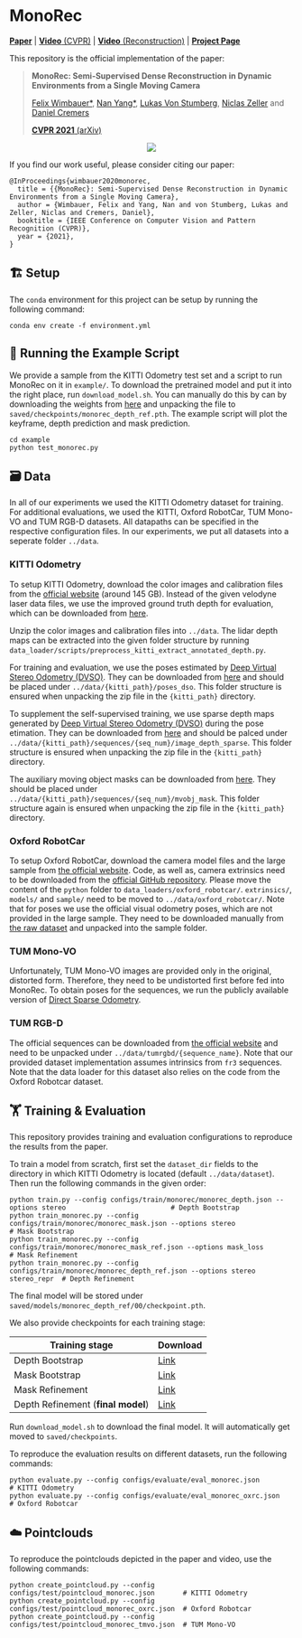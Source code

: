 # MonoRec
[**Paper**](https://arxiv.org/abs/2011.11814) |  [**Video** (CVPR)](https://youtu.be/XimdlXUamo0) | [**Video** (Reconstruction)](https://youtu.be/-gDSBIm0vgk) | [**Project Page**](https://vision.in.tum.de/research/monorec)

This repository is the official implementation of the paper:

> **MonoRec: Semi-Supervised Dense Reconstruction in Dynamic Environments from a Single Moving Camera**
>
> [Felix Wimbauer*](https://www.linkedin.com/in/felixwimbauer), [Nan Yang*](https://vision.in.tum.de/members/yangn), [Lukas Von Stumberg](https://vision.in.tum.de/members/stumberg), [Niclas Zeller](https://vision.in.tum.de/members/zellern) and [Daniel Cremers](https://vision.in.tum.de/members/cremers)
> 
> [**CVPR 2021** (arXiv)](https://arxiv.org/abs/2011.11814)

<a href="https://youtu.be/-gDSBIm0vgk"><div style="text-align:center"><img src="./pictures/frames_pointcloud.gif" style="height:auto;width:70%px"/></div></a>

If you find our work useful, please consider citing our paper:
```
@InProceedings{wimbauer2020monorec,
  title = {{MonoRec}: Semi-Supervised Dense Reconstruction in Dynamic Environments from a Single Moving Camera},
  author = {Wimbauer, Felix and Yang, Nan and von Stumberg, Lukas and Zeller, Niclas and Cremers, Daniel},
  booktitle = {IEEE Conference on Computer Vision and Pattern Recognition (CVPR)},
  year = {2021},
}
```

## 🏗️️ Setup

The `conda` environment for this project can be setup by running the following command:

```shell
conda env create -f environment.yml
```

## 🏃 Running the Example Script

We provide a sample from the KITTI Odometry test set and a script to run MonoRec on it in ``example/``. 
To download the pretrained model and put it into the right place, run ``download_model.sh``. 
You can manually do this by can by downloading the weights from [here](https://vision.in.tum.de/_media/research/monorec/monorec_depth_ref.pth.zip) 
and unpacking the file to ``saved/checkpoints/monorec_depth_ref.pth``.
The example script will plot the keyframe, depth prediction and mask prediction.

```shell
cd example
python test_monorec.py
```

## 🗃️ Data

In all of our experiments we used the KITTI Odometry dataset for training. For additional evaluations, we used the KITTI, Oxford RobotCar, 
TUM Mono-VO and TUM RGB-D datasets. All datapaths can be specified in the respective configuration files. In our experiments, we put all datasets into a seperate folder ```../data```.

### KITTI Odometry

To setup KITTI Odometry, download the color images and calibration files from the 
[official website](http://www.cvlibs.net/datasets/kitti/eval_odometry.php) (around 145 GB). Instead of the given 
velodyne laser data files, we use the improved ground truth depth for evaluation, which can be downloaded from 
[here](http://www.cvlibs.net/datasets/kitti/eval_depth_all.php). 

Unzip the color images and calibration files into ```../data```. The lidar depth maps can be extracted into the given 
folder structure by running ```data_loader/scripts/preprocess_kitti_extract_annotated_depth.py```.

For training and evaluation, we use the poses estimated by [Deep Virtual Stereo Odometry (DVSO)](https://vision.in.tum.de/research/vslam/dvso). They can be downloaded 
from [here](https://vision.in.tum.de/_media/research/monorec/poses_dvso.zip) and should be placed under ``../data/{kitti_path}/poses_dso``. This folder structure is ensured when 
unpacking the zip file in the ``{kitti_path}`` directory.

To supplement the self-supervised training, we use sparse depth maps generated by [Deep Virtual Stereo Odometry (DVSO)](https://vision.in.tum.de/research/vslam/dvso) 
during the pose etimation. They can be downloaded from [here](https://vision.in.tum.de/_media/research/monorec/depth_dvso.zip)
and should be palced under ``../data/{kitti_path}/sequences/{seq_num}/image_depth_sparse``.
This folder structure is ensured when unpacking the zip file in the ``{kitti_path}`` directory.

The auxiliary moving object masks can be downloaded from [here](https://vision.in.tum.de/_media/research/monorec/mvobj_mask.zip). They should be placed under 
``../data/{kitti_path}/sequences/{seq_num}/mvobj_mask``. This folder structure again is ensured when 
unpacking the zip file in the ``{kitti_path}`` directory.

### Oxford RobotCar


To setup Oxford RobotCar, download the camera model files and the large sample from 
[the official website](https://robotcar-dataset.robots.ox.ac.uk/downloads/). Code, as well as, camera extrinsics need to be downloaded 
from the [official GitHub repository](https://github.com/ori-mrg/robotcar-dataset-sdk).
Please move the content of the ``python`` folder to ``data_loaders/oxford_robotcar/``.
``extrinsics/``, ``models/`` and ``sample/`` need to be moved to ``../data/oxford_robotcar/``. Note that for poses we 
use the official visual odometry poses, which are not provided in the large sample. They need to be downloaded manually from
[the raw dataset](http://mrgdatashare.robots.ox.ac.uk/download/?filename=datasets/2014-12-12-10-45-15/2014-12-12-10-45-15_vo.tar) 
and unpacked into the sample folder.

### TUM Mono-VO

Unfortunately, TUM Mono-VO images are provided only in the original, distorted form. Therefore, they need to be undistorted 
first before fed into MonoRec. To obtain poses for the sequences, we run the publicly available version 
of [Direct Sparse Odometry](https://github.com/JakobEngel/dso).

### TUM RGB-D

The official sequences can be downloaded from [the official website](https://vision.in.tum.de/data/datasets/rgbd-dataset/download)
and need to be unpacked under ``../data/tumrgbd/{sequence_name}``. Note that our provided dataset implementation assumes 
intrinsics from ``fr3`` sequences. Note that the data loader for this dataset also relies on the code from the Oxford Robotcar dataset.

## 🏋️ Training & Evaluation

This repository provides training and evaluation configurations to reproduce the results from the paper.

To train a model from scratch, first set the ``dataset_dir`` fields to the directory in which KITTI Odometry is located
(default ``../data/dataset``).
Then run the following commands in the given order:

```shell
python train.py --config configs/train/monorec/monorec_depth.json --options stereo                          # Depth Bootstrap
python train_monorec.py --config configs/train/monorec/monorec_mask.json --options stereo                   # Mask Bootstrap
python train_monorec.py --config configs/train/monorec/monorec_mask_ref.json --options mask_loss            # Mask Refinement
python train_monorec.py --config configs/train/monorec/monorec_depth_ref.json --options stereo stereo_repr  # Depth Refinement
```

The final model will be stored under ``saved/models/monorec_depth_ref/00/checkpoint.pth``. 

We also provide checkpoints for each training stage:

| Training stage | Download |
| --- | --- |
| Depth Bootstrap  | [Link](https://vision.in.tum.de/_media/research/monorec/monorec_depth.pth.zip) |
| Mask Bootstrap  | [Link](https://vision.in.tum.de/_media/research/monorec/monorec_mask.pth.zip) |
| Mask Refinement  | [Link](https://vision.in.tum.de/_media/research/monorec/monorec_mask_ref.pth.zip) |
| Depth Refinement (**final model**)  | [Link](https://vision.in.tum.de/_media/research/monorec/monorec_depth_ref.pth.zip) |

Run ``download_model.sh`` to download the final model. It will automatically get moved to ``saved/checkpoints``. 

To reproduce the evaluation results on different datasets, run the following commands:

```shell
python evaluate.py --config configs/evaluate/eval_monorec.json        # KITTI Odometry
python evaluate.py --config configs/evaluate/eval_monorec_oxrc.json   # Oxford Robotcar
```

## ☁️ Pointclouds

To reproduce the pointclouds depicted in the paper and video, use the following commands:

```shell
python create_pointcloud.py --config configs/test/pointcloud_monorec.json       # KITTI Odometry
python create_pointcloud.py --config configs/test/pointcloud_monorec_oxrc.json  # Oxford Robotcar
python create_pointcloud.py --config configs/test/pointcloud_monorec_tmvo.json  # TUM Mono-VO
```

